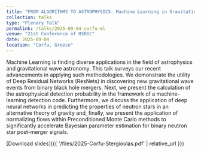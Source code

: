 ```yaml
---
title: "FROM ALGORITHMS TO ASTROPHYSICS: Machine Learning in Gravitational Wave Astronomy"
collection: talks
type: "Plenary Talk"
permalink: /talks/2025-09-04-corfu-ml
venue: "21st Conference of HSRGC"
date: 2025-09-04
location: "Corfu, Greece"
---
```


Machine Learning is finding diverse applications in the field of astrophysics and gravitational wave astronomy. This talk surveys our recent advancements in applying such methodologies. We demonstrate the utility of Deep Residual Networks (ResNets) in discovering new gravitational wave events from binary black hole mergers.  Next, we present the calculation of the astrophysical detection probability in the framework of a machine-learning detection code. Furthermore, we discuss the application of deep neural networks in predicting the properties of neutron stars in an alternative theory of gravity and, finally, we present the application of normalizing flows within Preconditioned Monte Carlo methods to significantly accelerate Bayesian parameter estimation for binary neutron star post-merger signals.

[Download slides]({{ '/files/2025-Corfu-Stergioulas.pdf' | relative_url }})
